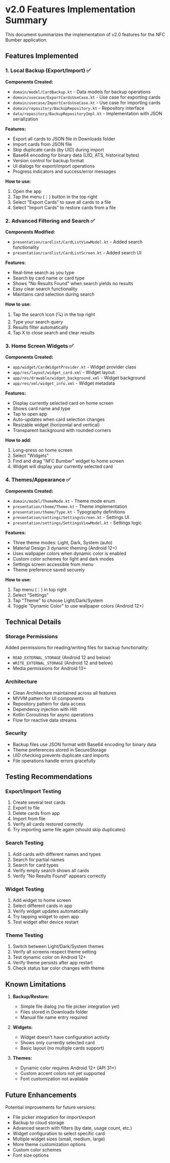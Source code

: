# v2.0 Features Implementation Summary

This document summarizes the implementation of v2.0 features for the NFC Bumber application.

## Features Implemented

### 1. Local Backup (Export/Import) ✅

**Components Created:**
- `domain/model/CardBackup.kt` - Data models for backup operations
- `domain/usecase/ExportCardsUseCase.kt` - Use case for exporting cards
- `domain/usecase/ImportCardsUseCase.kt` - Use case for importing cards
- `domain/repository/BackupRepository.kt` - Repository interface
- `data/repository/BackupRepositoryImpl.kt` - Implementation with JSON serialization

**Features:**
- Export all cards to JSON file in Downloads folder
- Import cards from JSON file
- Skip duplicate cards (by UID) during import
- Base64 encoding for binary data (UID, ATS, historical bytes)
- Version control for backup format
- UI dialogs for export/import operations
- Progress indicators and success/error messages

**How to use:**
1. Open the app
2. Tap the menu (⋮) button in the top right
3. Select "Export Cards" to save all cards to a file
4. Select "Import Cards" to restore cards from a file

### 2. Advanced Filtering and Search ✅

**Components Modified:**
- `presentation/cardlist/CardListViewModel.kt` - Added search functionality
- `presentation/cardlist/CardListScreen.kt` - Added search UI

**Features:**
- Real-time search as you type
- Search by card name or card type
- Shows "No Results Found" when search yields no results
- Easy clear search functionality
- Maintains card selection during search

**How to use:**
1. Tap the search icon (🔍) in the top right
2. Type your search query
3. Results filter automatically
4. Tap X to close search and clear results

### 3. Home Screen Widgets ✅

**Components Created:**
- `app/widget/CardWidgetProvider.kt` - Widget provider class
- `app/res/layout/widget_card.xml` - Widget layout
- `app/res/drawable/widget_background.xml` - Widget background
- `app/res/xml/widget_info.xml` - Widget metadata

**Features:**
- Display currently selected card on home screen
- Shows card name and type
- Tap to open app
- Auto-updates when card selection changes
- Resizable widget (horizontal and vertical)
- Transparent background with rounded corners

**How to add:**
1. Long-press on home screen
2. Select "Widgets"
3. Find and drag "NFC Bumber" widget to home screen
4. Widget will display your currently selected card

### 4. Themes/Appearance ✅

**Components Created:**
- `domain/model/ThemeMode.kt` - Theme mode enum
- `presentation/theme/Theme.kt` - Theme implementation
- `presentation/theme/Type.kt` - Typography definitions
- `presentation/settings/SettingsScreen.kt` - Settings UI
- `presentation/settings/SettingsViewModel.kt` - Settings logic

**Features:**
- Three theme modes: Light, Dark, System (auto)
- Material Design 3 dynamic theming (Android 12+)
- Uses wallpaper colors when dynamic color is enabled
- Custom color schemes for light and dark modes
- Settings screen accessible from menu
- Theme preference saved securely

**How to use:**
1. Tap menu (⋮) in top right
2. Select "Settings"
3. Tap "Theme" to choose Light/Dark/System
4. Toggle "Dynamic Color" to use wallpaper colors (Android 12+)

## Technical Details

### Storage Permissions
Added permissions for reading/writing files for backup functionality:
- `READ_EXTERNAL_STORAGE` (Android 12 and below)
- `WRITE_EXTERNAL_STORAGE` (Android 12 and below)
- Media permissions for Android 13+

### Architecture
- Clean Architecture maintained across all features
- MVVM pattern for UI components
- Repository pattern for data access
- Dependency injection with Hilt
- Kotlin Coroutines for async operations
- Flow for reactive data streams

### Security
- Backup files use JSON format with Base64 encoding for binary data
- Theme preferences stored in SecureStorage
- UID checking prevents duplicate card imports
- File operations handle errors gracefully

## Testing Recommendations

### Export/Import Testing
1. Create several test cards
2. Export to file
3. Delete cards from app
4. Import from file
5. Verify all cards restored correctly
6. Try importing same file again (should skip duplicates)

### Search Testing
1. Add cards with different names and types
2. Search for partial names
3. Search for card types
4. Verify empty search shows all cards
5. Verify "No Results Found" appears correctly

### Widget Testing
1. Add widget to home screen
2. Select different cards in app
3. Verify widget updates automatically
4. Try tapping widget to open app
5. Test widget after device restart

### Theme Testing
1. Switch between Light/Dark/System themes
2. Verify all screens respect theme setting
3. Test dynamic color on Android 12+
4. Verify theme persists after app restart
5. Check status bar color changes with theme

## Known Limitations

1. **Backup/Restore:**
   - Simple file dialog (no file picker integration yet)
   - Files stored in Downloads folder
   - Manual file name entry required

2. **Widgets:**
   - Widget doesn't have configuration activity
   - Shows only currently selected card
   - Basic layout (no multiple cards support)

3. **Themes:**
   - Dynamic color requires Android 12+ (API 31+)
   - Custom accent colors not yet supported
   - Font customization not available

## Future Enhancements

Potential improvements for future versions:
- File picker integration for import/export
- Backup to cloud storage
- Advanced search with filters (by date, usage count, etc.)
- Widget configuration to select specific card
- Multiple widget sizes (small, medium, large)
- More theme customization options
- Custom color schemes
- Font size options
